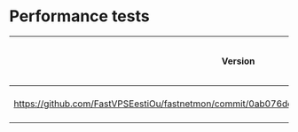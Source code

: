 # Performance tests

| Version | Packet capture engine | Achieved capture speed mpps |  Achieved capture speed pps/mbps | Hardware | Software platform| Networks and host  number | 
|:----:|:--:| :----:|:--:| :----:|:--:| :--:| 
| https://github.com/FastVPSEestiOu/fastnetmon/commit/0ab076deda7d8d0dc4739f7cc963dca84f62f9a1 | netmap | 7607237 pps/3482 mbps | E5-2407  2.20GHz 4 core | Debian Jessie | Single /24 255 IP|
